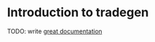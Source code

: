 # Introduction to tradegen

TODO: write [great documentation](http://jacobian.org/writing/what-to-write/)

